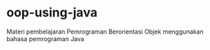 # oop-using-java
Materi pembelajaran Pemrograman Berorientasi Objek menggunakan bahasa pemrograman Java
